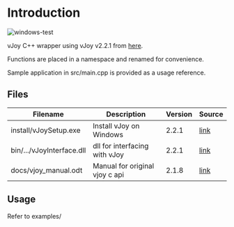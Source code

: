 # Introduction
![windows-test](https://github.com/FiendChain/vJoyCpp/actions/workflows/windows.yml/badge.svg)

vJoy C++ wrapper using vJoy v2.2.1 from [here](https://github.com/njz3/vJoy).

Functions are placed in a namespace and renamed for convenience.

Sample application in src/main.cpp is provided as a usage reference.

## Files
| Filename | Description | Version | Source |
| --- | --- | --- | --- |
| install/vJoySetup.exe     | Install vJoy on Windows        | 2.2.1 | [link](https://github.com/njz3/vJoy/releases/tag/v2.2.1.1) |
| bin/.../vJoyInterface.dll | dll for interfacing with vJoy  | 2.2.1 | [link](https://github.com/njz3/vJoy/tree/28bede0a486dd0a303157c1365d4f18464e7034d/SDK/lib) |
| docs/vjoy_manual.odt      | Manual for original vjoy c api | 2.1.8 | [link](https://github.com/njz3/vJoy/tree/28bede0a486dd0a303157c1365d4f18464e7034d/SDK/ReadMe.odt) |

## Usage
Refer to examples/
